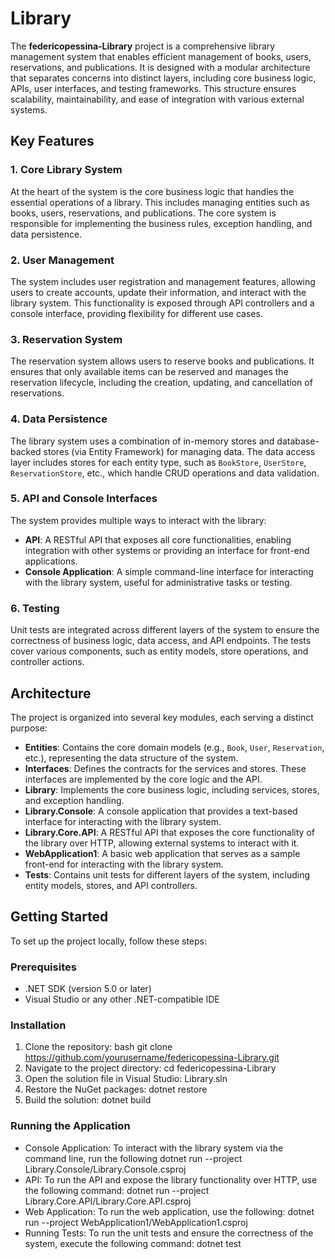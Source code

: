 # Library

The **federicopessina-Library** project is a comprehensive library management system that enables efficient management of books, users, reservations, and publications. It is designed with a modular architecture that separates concerns into distinct layers, including core business logic, APIs, user interfaces, and testing frameworks. This structure ensures scalability, maintainability, and ease of integration with various external systems.

## Key Features

### 1. **Core Library System**
At the heart of the system is the core business logic that handles the essential operations of a library. This includes managing entities such as books, users, reservations, and publications. The core system is responsible for implementing the business rules, exception handling, and data persistence.

### 2. **User Management**
The system includes user registration and management features, allowing users to create accounts, update their information, and interact with the library system. This functionality is exposed through API controllers and a console interface, providing flexibility for different use cases.

### 3. **Reservation System**
The reservation system allows users to reserve books and publications. It ensures that only available items can be reserved and manages the reservation lifecycle, including the creation, updating, and cancellation of reservations.

### 4. **Data Persistence**
The library system uses a combination of in-memory stores and database-backed stores (via Entity Framework) for managing data. The data access layer includes stores for each entity type, such as `BookStore`, `UserStore`, `ReservationStore`, etc., which handle CRUD operations and data validation.

### 5. **API and Console Interfaces**
The system provides multiple ways to interact with the library:
- **API**: A RESTful API that exposes all core functionalities, enabling integration with other systems or providing an interface for front-end applications.
- **Console Application**: A simple command-line interface for interacting with the library system, useful for administrative tasks or testing.

### 6. **Testing**
Unit tests are integrated across different layers of the system to ensure the correctness of business logic, data access, and API endpoints. The tests cover various components, such as entity models, store operations, and controller actions.

## Architecture

The project is organized into several key modules, each serving a distinct purpose:

- **Entities**: Contains the core domain models (e.g., `Book`, `User`, `Reservation`, etc.), representing the data structure of the system.
- **Interfaces**: Defines the contracts for the services and stores. These interfaces are implemented by the core logic and the API.
- **Library**: Implements the core business logic, including services, stores, and exception handling.
- **Library.Console**: A console application that provides a text-based interface for interacting with the library system.
- **Library.Core.API**: A RESTful API that exposes the core functionality of the library over HTTP, allowing external systems to interact with it.
- **WebApplication1**: A basic web application that serves as a sample front-end for interacting with the library system.
- **Tests**: Contains unit tests for different layers of the system, including entity models, stores, and API controllers.

## Getting Started

To set up the project locally, follow these steps:

### Prerequisites

- .NET SDK (version 5.0 or later)
- Visual Studio or any other .NET-compatible IDE

### Installation

1. Clone the repository:
   bash
   git clone https://github.com/yourusername/federicopessina-Library.git
2. Navigate to the project directory:
  cd federicopessina-Library
3. Open the solution file in Visual Studio:
  Library.sln
4. Restore the NuGet packages:
  dotnet restore
5. Build the solution:
  dotnet build

### Running the Application
- Console Application: To interact with the library system via the command line, run the following
  dotnet run --project Library.Console/Library.Console.csproj
- API: To run the API and expose the library functionality over HTTP, use the following command:
  dotnet run --project Library.Core.API/Library.Core.API.csproj
- Web Application: To run the web application, use the following:
  dotnet run --project WebApplication1/WebApplication1.csproj
- Running Tests: To run the unit tests and ensure the correctness of the system, execute the following command:
  dotnet test

